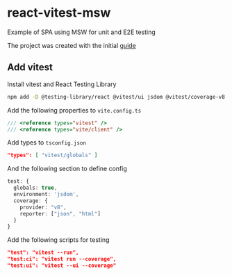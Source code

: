 # react-vitest-msw

Example of SPA using MSW for unit and E2E testing

The project was created with the initial [guide](https://vitejs.dev/guide/)

## Add vitest

Install vitest and React Testing Library

```bash
npm add -D @testing-library/react @vitest/ui jsdom @vitest/coverage-v8
```

Add the following properties to `vite.config.ts`

```typescript
/// <reference types="vitest" />
/// <reference types="vite/client" />
```

Add types to `tsconfig.json`

```json
"types": [ "vitest/globals" ]
```

And the following section to define config

```typescript
test: {
  globals: true,
  environment: 'jsdom',
  coverage: {
    provider: "v8",
    reporter: ["json", "html"]
  }
}
```

Add the following scripts for testing

```json
"test": "vitest --run",
"test:ci": "vitest run --coverage",
"test:ui": "vitest --ui --coverage"
```
